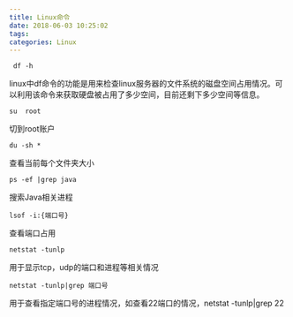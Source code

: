 ```yaml
---
title: Linux命令
date: 2018-06-03 10:25:02
tags: 
categories: Linux
---
```


```shell
 df -h
```

linux中df命令的功能是用来检查linux服务器的文件系统的磁盘空间占用情况。可以利用该命令来获取硬盘被占用了多少空间，目前还剩下多少空间等信息。

```shell
su  root
```

切到root账户 

```shell
du -sh *
```

查看当前每个文件夹大小

```shell
ps -ef |grep java 
```

搜索Java相关进程

```shell
lsof -i:{端口号}
```

查看端口占用

```shell 
netstat -tunlp
```

用于显示tcp，udp的端口和进程等相关情况

```shell
netstat -tunlp|grep 端口号
```

用于查看指定端口号的进程情况，如查看22端口的情况，netstat -tunlp|grep 22
